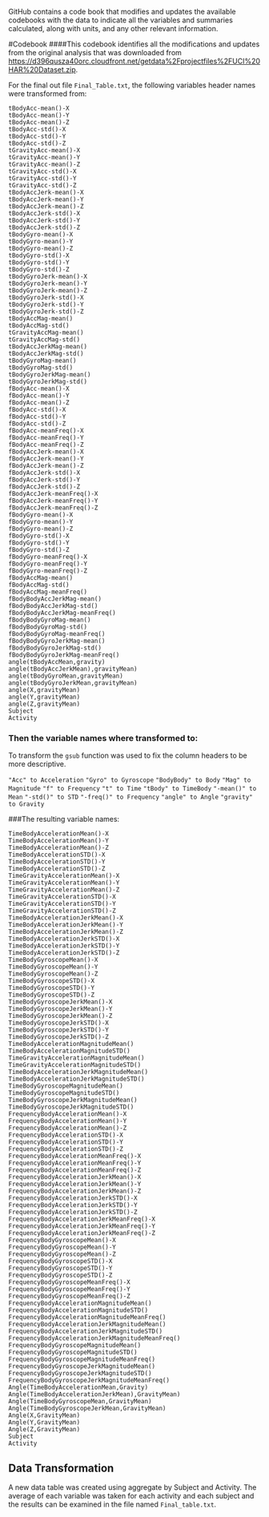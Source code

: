 GitHub contains a code book that modifies and updates the available codebooks with the data to indicate all the variables and summaries calculated, along with units, and any other relevant information.

#Codebook
####This codebook identifies all the modifications and updates from the original analysis that was downloaded from 
<https://d396qusza40orc.cloudfront.net/getdata%2Fprojectfiles%2FUCI%20HAR%20Dataset.zip>.

For the final out file `Final_Table.txt`, the following variables header names were transformed from:
```{r}
tBodyAcc-mean()-X
tBodyAcc-mean()-Y
tBodyAcc-mean()-Z
tBodyAcc-std()-X
tBodyAcc-std()-Y
tBodyAcc-std()-Z
tGravityAcc-mean()-X
tGravityAcc-mean()-Y
tGravityAcc-mean()-Z
tGravityAcc-std()-X
tGravityAcc-std()-Y
tGravityAcc-std()-Z
tBodyAccJerk-mean()-X
tBodyAccJerk-mean()-Y
tBodyAccJerk-mean()-Z
tBodyAccJerk-std()-X
tBodyAccJerk-std()-Y
tBodyAccJerk-std()-Z
tBodyGyro-mean()-X
tBodyGyro-mean()-Y
tBodyGyro-mean()-Z
tBodyGyro-std()-X
tBodyGyro-std()-Y
tBodyGyro-std()-Z
tBodyGyroJerk-mean()-X
tBodyGyroJerk-mean()-Y
tBodyGyroJerk-mean()-Z
tBodyGyroJerk-std()-X
tBodyGyroJerk-std()-Y
tBodyGyroJerk-std()-Z
tBodyAccMag-mean()
tBodyAccMag-std()
tGravityAccMag-mean()
tGravityAccMag-std()
tBodyAccJerkMag-mean()
tBodyAccJerkMag-std()
tBodyGyroMag-mean()
tBodyGyroMag-std()
tBodyGyroJerkMag-mean()
tBodyGyroJerkMag-std()
fBodyAcc-mean()-X
fBodyAcc-mean()-Y
fBodyAcc-mean()-Z
fBodyAcc-std()-X
fBodyAcc-std()-Y
fBodyAcc-std()-Z
fBodyAcc-meanFreq()-X
fBodyAcc-meanFreq()-Y
fBodyAcc-meanFreq()-Z
fBodyAccJerk-mean()-X
fBodyAccJerk-mean()-Y
fBodyAccJerk-mean()-Z
fBodyAccJerk-std()-X
fBodyAccJerk-std()-Y
fBodyAccJerk-std()-Z
fBodyAccJerk-meanFreq()-X
fBodyAccJerk-meanFreq()-Y
fBodyAccJerk-meanFreq()-Z
fBodyGyro-mean()-X
fBodyGyro-mean()-Y
fBodyGyro-mean()-Z
fBodyGyro-std()-X
fBodyGyro-std()-Y
fBodyGyro-std()-Z
fBodyGyro-meanFreq()-X
fBodyGyro-meanFreq()-Y
fBodyGyro-meanFreq()-Z
fBodyAccMag-mean()
fBodyAccMag-std()
fBodyAccMag-meanFreq()
fBodyBodyAccJerkMag-mean()
fBodyBodyAccJerkMag-std()
fBodyBodyAccJerkMag-meanFreq()
fBodyBodyGyroMag-mean()
fBodyBodyGyroMag-std()
fBodyBodyGyroMag-meanFreq()
fBodyBodyGyroJerkMag-mean()
fBodyBodyGyroJerkMag-std()
fBodyBodyGyroJerkMag-meanFreq()
angle(tBodyAccMean,gravity)
angle(tBodyAccJerkMean),gravityMean)
angle(tBodyGyroMean,gravityMean)
angle(tBodyGyroJerkMean,gravityMean)
angle(X,gravityMean)
angle(Y,gravityMean)
angle(Z,gravityMean)
Subject
Activity
```

### Then the variable names where transformed to:
To transform the `gsub` function was used to fix the column headers to be more descriptive.

`"Acc" to Acceleration`
`"Gyro" to Gyroscope`
`"BodyBody" to Body`
`"Mag" to Magnitude`
`"f" to Frequency`
`"t" to Time`
`"tBody" to TimeBody`
`"-mean()" to Mean`
`"-std()" to STD`
`"-freq()" to Frequency`
`"angle" to Angle`
`"gravity" to Gravity`

###The resulting variable names:
```
TimeBodyAccelerationMean()-X
TimeBodyAccelerationMean()-Y
TimeBodyAccelerationMean()-Z
TimeBodyAccelerationSTD()-X
TimeBodyAccelerationSTD()-Y
TimeBodyAccelerationSTD()-Z
TimeGravityAccelerationMean()-X
TimeGravityAccelerationMean()-Y
TimeGravityAccelerationMean()-Z
TimeGravityAccelerationSTD()-X
TimeGravityAccelerationSTD()-Y
TimeGravityAccelerationSTD()-Z
TimeBodyAccelerationJerkMean()-X
TimeBodyAccelerationJerkMean()-Y
TimeBodyAccelerationJerkMean()-Z
TimeBodyAccelerationJerkSTD()-X
TimeBodyAccelerationJerkSTD()-Y
TimeBodyAccelerationJerkSTD()-Z
TimeBodyGyroscopeMean()-X
TimeBodyGyroscopeMean()-Y
TimeBodyGyroscopeMean()-Z
TimeBodyGyroscopeSTD()-X
TimeBodyGyroscopeSTD()-Y
TimeBodyGyroscopeSTD()-Z
TimeBodyGyroscopeJerkMean()-X
TimeBodyGyroscopeJerkMean()-Y
TimeBodyGyroscopeJerkMean()-Z
TimeBodyGyroscopeJerkSTD()-X
TimeBodyGyroscopeJerkSTD()-Y
TimeBodyGyroscopeJerkSTD()-Z
TimeBodyAccelerationMagnitudeMean()
TimeBodyAccelerationMagnitudeSTD()
TimeGravityAccelerationMagnitudeMean()
TimeGravityAccelerationMagnitudeSTD()
TimeBodyAccelerationJerkMagnitudeMean()
TimeBodyAccelerationJerkMagnitudeSTD()
TimeBodyGyroscopeMagnitudeMean()
TimeBodyGyroscopeMagnitudeSTD()
TimeBodyGyroscopeJerkMagnitudeMean()
TimeBodyGyroscopeJerkMagnitudeSTD()
FrequencyBodyAccelerationMean()-X
FrequencyBodyAccelerationMean()-Y
FrequencyBodyAccelerationMean()-Z
FrequencyBodyAccelerationSTD()-X
FrequencyBodyAccelerationSTD()-Y
FrequencyBodyAccelerationSTD()-Z
FrequencyBodyAccelerationMeanFreq()-X
FrequencyBodyAccelerationMeanFreq()-Y
FrequencyBodyAccelerationMeanFreq()-Z
FrequencyBodyAccelerationJerkMean()-X
FrequencyBodyAccelerationJerkMean()-Y
FrequencyBodyAccelerationJerkMean()-Z
FrequencyBodyAccelerationJerkSTD()-X
FrequencyBodyAccelerationJerkSTD()-Y
FrequencyBodyAccelerationJerkSTD()-Z
FrequencyBodyAccelerationJerkMeanFreq()-X
FrequencyBodyAccelerationJerkMeanFreq()-Y
FrequencyBodyAccelerationJerkMeanFreq()-Z
FrequencyBodyGyroscopeMean()-X
FrequencyBodyGyroscopeMean()-Y
FrequencyBodyGyroscopeMean()-Z
FrequencyBodyGyroscopeSTD()-X
FrequencyBodyGyroscopeSTD()-Y
FrequencyBodyGyroscopeSTD()-Z
FrequencyBodyGyroscopeMeanFreq()-X
FrequencyBodyGyroscopeMeanFreq()-Y
FrequencyBodyGyroscopeMeanFreq()-Z
FrequencyBodyAccelerationMagnitudeMean()
FrequencyBodyAccelerationMagnitudeSTD()
FrequencyBodyAccelerationMagnitudeMeanFreq()
FrequencyBodyAccelerationJerkMagnitudeMean()
FrequencyBodyAccelerationJerkMagnitudeSTD()
FrequencyBodyAccelerationJerkMagnitudeMeanFreq()
FrequencyBodyGyroscopeMagnitudeMean()
FrequencyBodyGyroscopeMagnitudeSTD()
FrequencyBodyGyroscopeMagnitudeMeanFreq()
FrequencyBodyGyroscopeJerkMagnitudeMean()
FrequencyBodyGyroscopeJerkMagnitudeSTD()
FrequencyBodyGyroscopeJerkMagnitudeMeanFreq()
Angle(TimeBodyAccelerationMean,Gravity)
Angle(TimeBodyAccelerationJerkMean),GravityMean)
Angle(TimeBodyGyroscopeMean,GravityMean)
Angle(TimeBodyGyroscopeJerkMean,GravityMean)
Angle(X,GravityMean)
Angle(Y,GravityMean)
Angle(Z,GravityMean)
Subject
Activity
```

## Data Transformation
A new data table was created using aggregate by Subject and Activity.
The average of each variable was taken for each activity and each subject and 
the results can be examined in the file named `Final_table.txt`.




